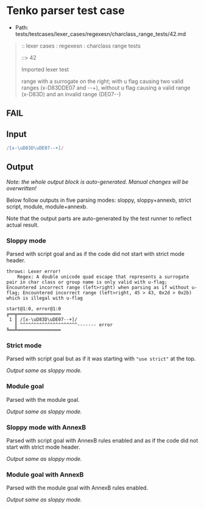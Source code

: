 # Tenko parser test case

- Path: tests/testcases/lexer_cases/regexesn/charclass_range_tests/42.md

> :: lexer cases : regexesn : charclass range tests
>
> ::> 42
>
> Imported lexer test
>
> range with a surrogate on the right; with u flag causing two valid ranges (x-D83DDE07 and --+), without u flag causing a valid range (x-D83D) and an invalid range (DE07--)

## FAIL

## Input

`````js
/[x-\uD83D\uDE07--+]/
`````

## Output

_Note: the whole output block is auto-generated. Manual changes will be overwritten!_

Below follow outputs in five parsing modes: sloppy, sloppy+annexb, strict script, module, module+annexb.

Note that the output parts are auto-generated by the test runner to reflect actual result.

### Sloppy mode

Parsed with script goal and as if the code did not start with strict mode header.

`````
throws: Lexer error!
    Regex: A double unicode quad escape that represents a surrogate pair in char class or group name is only valid with u-flag; Encountered incorrect range (left>right) when parsing as if without u-flag; Encountered incorrect range (left>right, 45 > 43, 0x2d > 0x2b) which is illegal with u-flag

start@1:0, error@1:0
╔══╦════════════════
 1 ║ /[x-\uD83D\uDE07--+]/
   ║ ^^^^^^^^^^^^^^^^^^^^^------- error
╚══╩════════════════

`````

### Strict mode

Parsed with script goal but as if it was starting with `"use strict"` at the top.

_Output same as sloppy mode._

### Module goal

Parsed with the module goal.

_Output same as sloppy mode._

### Sloppy mode with AnnexB

Parsed with script goal with AnnexB rules enabled and as if the code did not start with strict mode header.

_Output same as sloppy mode._

### Module goal with AnnexB

Parsed with the module goal with AnnexB rules enabled.

_Output same as sloppy mode._
